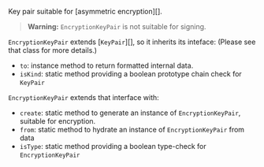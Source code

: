 Key pair suitable for [asymmetric encryption][].

> **Warning:** `EncryptionKeyPair` is not suitable for signing.

`EncryptionKeyPair` extends [`KeyPair`][], so it inherits its inteface: (Please see that class for more details.)
- `to`: instance method to return formatted internal data.
- `isKind`: static method providing a boolean prototype chain check for `KeyPair`

`EncryptionKeyPair` extends that interface with:
- `create`: static method to generate an instance of `EncryptionKeyPair`, suitable for encryption.
- `from`: static method to hydrate an instance of `EncryptionKeyPair` from data
- `isType`: static method providing a boolean type-check for `EncryptionKeyPair`
